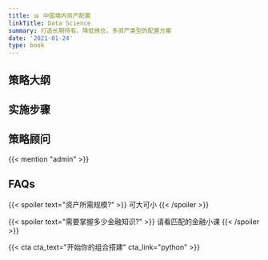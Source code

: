 ```yaml
---
title: 📊 中国境内资产配置
linkTitle: Data Science
summary: 打造长期持有，降低换仓，多资产类型的配置方案
date: '2021-01-24'
type: book
---
```


## 策略大纲

## 实施步骤

## 策略顾问

{{< mention "admin" >}}

## FAQs

{{< spoiler text="资产所需规模?" >}}
可大可小
{{< /spoiler >}}

{{< spoiler text="需要掌握多少金融知识?" >}}
请看匹配的金融小课
{{< /spoiler >}}

{{< cta cta_text="开始你的组合搭建" cta_link="python" >}}
